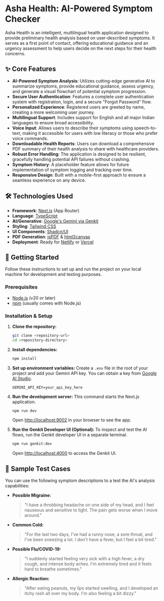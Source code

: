 # Asha Health: AI-Powered Symptom Checker

Asha Health is an intelligent, multilingual health application designed to provide preliminary health analysis based on user-described symptoms. It serves as a first point of contact, offering educational guidance and an urgency assessment to help users decide on the next steps for their health concerns.

## ✨ Core Features

- **AI-Powered Symptom Analysis**: Utilizes cutting-edge generative AI to summarize symptoms, provide educational guidance, assess urgency, and generate a visual flowchart of potential symptom progression.
- **Secure User Authentication**: Features a complete user authentication system with registration, login, and a secure "Forgot Password" flow.
- **Personalized Experience**: Registered users are greeted by name, creating a more welcoming user journey.
- **Multilingual Support**: Includes support for English and all major Indian languages to ensure broad accessibility.
- **Voice Input**: Allows users to describe their symptoms using speech-to-text, making it accessible for users with low literacy or those who prefer voice commands.
- **Downloadable Health Reports**: Users can download a comprehensive PDF summary of their health analysis to share with healthcare providers.
- **Robust Error Handling**: The application is designed to be resilient, gracefully handling potential API failures without crashing.
- **Symptom History**: A placeholder feature allows for future implementation of symptom logging and tracking over time.
- **Responsive Design**: Built with a mobile-first approach to ensure a seamless experience on any device.

## 🛠️ Technologies Used

- **Framework**: [Next.js](https://nextjs.org/) (App Router)
- **Language**: [TypeScript](https://www.typescriptlang.org/)
- **AI/Generative**: [Google's Gemini via Genkit](https://firebase.google.com/docs/genkit)
- **Styling**: [Tailwind CSS](https://tailwindcss.com/)
- **UI Components**: [Shadcn/UI](https://ui.shadcn.com/)
- **PDF Generation**: [jsPDF](https://github.com/parallax/jsPDF) & [html2canvas](https://html2canvas.hertzen.com/)
- **Deployment**: Ready for [Netlify](https://www.netlify.com/) or [Vercel](https://vercel.com/)

## 🚀 Getting Started

Follow these instructions to set up and run the project on your local machine for development and testing purposes.

### Prerequisites

- [Node.js](https://nodejs.org/) (v20 or later)
- [npm](https://www.npmjs.com/) (usually comes with Node.js)

### Installation & Setup

1.  **Clone the repository:**
    ```bash
    git clone <repository-url>
    cd <repository-directory>
    ```

2.  **Install dependencies:**
    ```bash
    npm install
    ```

3.  **Set up environment variables:**
    Create a `.env` file in the root of your project and add your Gemini API key. You can obtain a key from [Google AI Studio](https://aistudio.google.com/).
    ```
    GEMINI_API_KEY=your_api_key_here
    ```

4.  **Run the development server:**
    This command starts the Next.js application.
    ```bash
    npm run dev
    ```
    Open [http://localhost:9002](http://localhost:9002) in your browser to see the app.

5.  **Run the Genkit Developer UI (Optional):**
    To inspect and test the AI flows, run the Genkit developer UI in a separate terminal.
    ```bash
    npm run genkit:dev
    ```
    Open [http://localhost:4000](http://localhost:4000) to access the Genkit UI.

## 🧪 Sample Test Cases

You can use the following symptom descriptions to a test the AI's analysis capabilities:

- **Possible Migraine:**
  > "I have a throbbing headache on one side of my head, and I feel nauseous and sensitive to light. The pain gets worse when I move around."

- **Common Cold:**
  > "For the last two days, I've had a runny nose, a sore throat, and I've been sneezing a lot. I don't have a fever, but I feel a bit tired."

- **Possible Flu/COVID-19:**
  > "I suddenly started feeling very sick with a high fever, a dry cough, and intense body aches. I'm extremely tired and it feels hard to breathe sometimes."

- **Allergic Reaction:**
  > "After eating peanuts, my lips started swelling, and I developed an itchy rash all over my body. I'm also feeling a bit dizzy."
